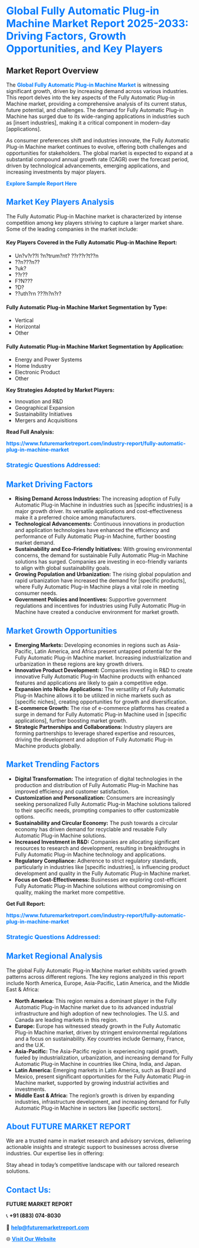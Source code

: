 <h1 style="color: #007BFF;">Global Fully Automatic Plug-in Machine Market Report 2025-2033: Driving Factors, Growth Opportunities, and Key Players</h1>

<section id="overview">
<h2>Market Report Overview</h2>
<p>The <a href="https://www.futuremarketreport.com/industry-report/fully-automatic-plug-in-machine-market" style="color: #007BFF; text-decoration: none;"><strong>Global Fully Automatic Plug-in Machine Market</strong></a> is witnessing significant growth, driven by increasing demand across various industries. This report delves into the key aspects of the Fully Automatic Plug-in Machine market, providing a comprehensive analysis of its current status, future potential, and challenges. The demand for Fully Automatic Plug-in Machine has surged due to its wide-ranging applications in industries such as [insert industries], making it a critical component in modern-day [applications].</p>
<p>As consumer preferences shift and industries innovate, the Fully Automatic Plug-in Machine market continues to evolve, offering both challenges and opportunities for stakeholders. The global market is expected to expand at a substantial compound annual growth rate (CAGR) over the forecast period, driven by technological advancements, emerging applications, and increasing investments by major players.</p>
</section>

<section id="overview">
<p><a href="https://www.futuremarketreport.com/request-sample/reportId=26064" style="color: #007BFF; text-decoration: none;"><strong>Explore Sample Report Here</strong></a></p>
</section>

<section id="key-players">
<h2 style="color: #007BFF;">Market Key Players Analysis</h2>
<p>The Fully Automatic Plug-in Machine market is characterized by intense competition among key players striving to capture a larger market share. Some of the leading companies in the market include:</p>
<h4>Key Players Covered in the Fully Automatic Plug-in Machine Report:</h4>
<ul><li>Un?v?r??l ?n?trum?nt? ??r??r?t??n</li><li>??n???n??</li><li>?uk?</li><li>??r??</li><li>F?N???</li><li>?D?</li><li>??uth?rn ???h?n?r?</li></ul>
<h4>Fully Automatic Plug-in Machine Market Segmentation by Type:</h4>
<ul><li>Vertical</li><li>Horizontal</li><li>Other</li></ul>

<h4>Fully Automatic Plug-in Machine Market Segmentation by Application:</h4>
<ul><li>Energy and Power Systems</li><li>Home Industry</li><li>Electronic Product</li><li>Other</li></ul>
<p><strong>Key Strategies Adopted by Market Players:</strong></p>
<ul>
<li>Innovation and R&D</li>
<li>Geographical Expansion</li>
<li>Sustainability Initiatives</li>
<li>Mergers and Acquisitions</li>
</ul>
</section>

<section>
<p><strong>Read Full Analysis: </strong></p><a href="https://www.futuremarketreport.com/industry-report/fully-automatic-plug-in-machine-market" style="color: #007BFF; text-decoration: none;"><strong>https://www.futuremarketreport.com/industry-report/fully-automatic-plug-in-machine-market</strong></a>
<h3 style="color: #007BFF;">Strategic Questions Addressed:</h3>
</section>

<section id="driving-factors">
<h2 style="color: #007BFF;">Market Driving Factors</h2>
<ul>
<li><strong>Rising Demand Across Industries:</strong> The increasing adoption of Fully Automatic Plug-in Machine in industries such as [specific industries] is a major growth driver. Its versatile applications and cost-effectiveness make it a preferred choice among manufacturers.</li>
<li><strong>Technological Advancements:</strong> Continuous innovations in production and application technologies have enhanced the efficiency and performance of Fully Automatic Plug-in Machine, further boosting market demand.</li>
<li><strong>Sustainability and Eco-Friendly Initiatives:</strong> With growing environmental concerns, the demand for sustainable Fully Automatic Plug-in Machine solutions has surged. Companies are investing in eco-friendly variants to align with global sustainability goals.</li>
<li><strong>Growing Population and Urbanization:</strong> The rising global population and rapid urbanization have increased the demand for [specific products], where Fully Automatic Plug-in Machine plays a vital role in meeting consumer needs.</li>
<li><strong>Government Policies and Incentives:</strong> Supportive government regulations and incentives for industries using Fully Automatic Plug-in Machine have created a conducive environment for market growth.</li>
</ul>
</section>

<section id="growth-opportunities">
<h2 style="color: #007BFF;">Market Growth Opportunities</h2>
<ul>
<li><strong>Emerging Markets:</strong> Developing economies in regions such as Asia-Pacific, Latin America, and Africa present untapped potential for the Fully Automatic Plug-in Machine market. Increasing industrialization and urbanization in these regions are key growth drivers.</li>
<li><strong>Innovative Product Development:</strong> Companies investing in R&D to create innovative Fully Automatic Plug-in Machine products with enhanced features and applications are likely to gain a competitive edge.</li>
<li><strong>Expansion into Niche Applications:</strong> The versatility of Fully Automatic Plug-in Machine allows it to be utilized in niche markets such as [specific niches], creating opportunities for growth and diversification.</li>
<li><strong>E-commerce Growth:</strong> The rise of e-commerce platforms has created a surge in demand for Fully Automatic Plug-in Machine used in [specific applications], further boosting market growth.</li>
<li><strong>Strategic Partnerships and Collaborations:</strong> Industry players are forming partnerships to leverage shared expertise and resources, driving the development and adoption of Fully Automatic Plug-in Machine products globally.</li>
</ul>
</section>

<section id="trending-factors">
<h2 style="color: #007BFF;">Market Trending Factors</h2>
<ul>
<li><strong>Digital Transformation:</strong> The integration of digital technologies in the production and distribution of Fully Automatic Plug-in Machine has improved efficiency and customer satisfaction.</li>
<li><strong>Customization and Personalization:</strong> Consumers are increasingly seeking personalized Fully Automatic Plug-in Machine solutions tailored to their specific needs, prompting companies to offer customizable options.</li>
<li><strong>Sustainability and Circular Economy:</strong> The push towards a circular economy has driven demand for recyclable and reusable Fully Automatic Plug-in Machine solutions.</li>
<li><strong>Increased Investment in R&D:</strong> Companies are allocating significant resources to research and development, resulting in breakthroughs in Fully Automatic Plug-in Machine technology and applications.</li>
<li><strong>Regulatory Compliance:</strong> Adherence to strict regulatory standards, particularly in industries like [specific industries], is influencing product development and quality in the Fully Automatic Plug-in Machine market.</li>
<li><strong>Focus on Cost-Effectiveness:</strong> Businesses are exploring cost-efficient Fully Automatic Plug-in Machine solutions without compromising on quality, making the market more competitive.</li>
</ul>
</section>

<section>
<p><strong>Get Full Report: </strong></p><a href="https://www.futuremarketreport.com/industry-report/fully-automatic-plug-in-machine-market" style="color: #007BFF; text-decoration: none;"><strong>https://www.futuremarketreport.com/industry-report/fully-automatic-plug-in-machine-market</strong></a>
<h3 style="color: #007BFF;">Strategic Questions Addressed:</h3>
</section>


<section id="regional-analysis">
<h2 style="color: #007BFF;">Market Regional Analysis</h2>
<p>The global Fully Automatic Plug-in Machine market exhibits varied growth patterns across different regions. The key regions analyzed in this report include North America, Europe, Asia-Pacific, Latin America, and the Middle East & Africa:</p>
<ul>
<li><strong>North America:</strong> This region remains a dominant player in the Fully Automatic Plug-in Machine market due to its advanced industrial infrastructure and high adoption of new technologies. The U.S. and Canada are leading markets in this region.</li>
<li><strong>Europe:</strong> Europe has witnessed steady growth in the Fully Automatic Plug-in Machine market, driven by stringent environmental regulations and a focus on sustainability. Key countries include Germany, France, and the U.K.</li>
<li><strong>Asia-Pacific:</strong> The Asia-Pacific region is experiencing rapid growth, fueled by industrialization, urbanization, and increasing demand for Fully Automatic Plug-in Machine in countries like China, India, and Japan.</li>
<li><strong>Latin America:</strong> Emerging markets in Latin America, such as Brazil and Mexico, present significant opportunities for the Fully Automatic Plug-in Machine market, supported by growing industrial activities and investments.</li>
<li><strong>Middle East & Africa:</strong> The region’s growth is driven by expanding industries, infrastructure development, and increasing demand for Fully Automatic Plug-in Machine in sectors like [specific sectors].</li>
</ul>
</section>

<footer>
<h2 style="color: #007BFF;">About FUTURE MARKET REPORT</h2>
<p>We are a trusted name in market research and advisory services, delivering actionable insights and strategic support to businesses across diverse industries. Our expertise lies in offering:</p>

<p>Stay ahead in today’s competitive landscape with our tailored research solutions.</p>

<h2 style="color: #007BFF;">Contact Us:</h2>
<p><strong>FUTURE MARKET REPORT</strong></p>
<p>📞 <strong>+91 (883) 074-8030</strong></p>
<p>📧 <strong><a href="mailto:help@futuremarketreport.com" style="color: #007BFF;">help@futuremarketreport.com</a></strong></p>
<p>🌐 <strong><a href="https://www.futuremarketreport.com/" style="color: #007BFF;">Visit Our Website</a></strong></p>
</footer>